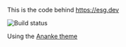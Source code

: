 This is the code behind https://esg.dev

![Build status](https://github.com/EricStG/esg.dev/workflows/gh-pages/badge.svg)

Using the [Ananke theme](https://github.com/theNewDynamic/gohugo-theme-ananke)

